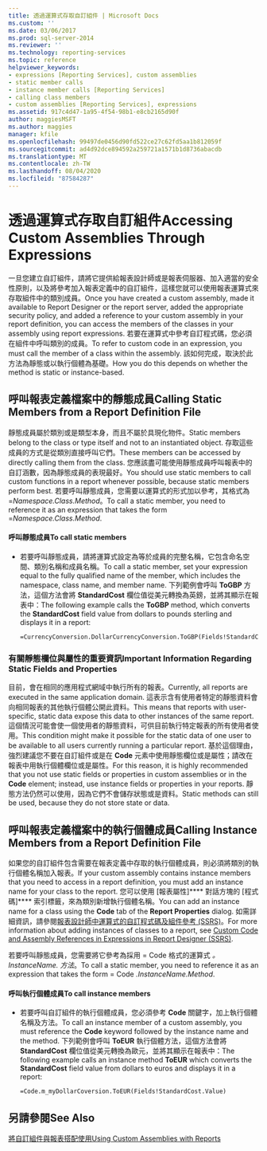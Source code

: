 ```yaml
---
title: 透過運算式存取自訂組件 | Microsoft Docs
ms.custom: ''
ms.date: 03/06/2017
ms.prod: sql-server-2014
ms.reviewer: ''
ms.technology: reporting-services
ms.topic: reference
helpviewer_keywords:
- expressions [Reporting Services], custom assemblies
- static member calls
- instance member calls [Reporting Services]
- calling class members
- custom assemblies [Reporting Services], expressions
ms.assetid: 917c4d47-1a95-4f54-98b1-e8cb2165d90f
author: maggiesMSFT
ms.author: maggies
manager: kfile
ms.openlocfilehash: 99497de0456d90fd522ce27c62fd5aa1b812059f
ms.sourcegitcommit: ad4d92dce894592a259721a1571b1d8736abacdb
ms.translationtype: MT
ms.contentlocale: zh-TW
ms.lasthandoff: 08/04/2020
ms.locfileid: "87584287"
---
```

# <a name="accessing-custom-assemblies-through-expressions"></a><span data-ttu-id="4de2e-102">透過運算式存取自訂組件</span><span class="sxs-lookup"><span data-stu-id="4de2e-102">Accessing Custom Assemblies Through Expressions</span></span>
  <span data-ttu-id="4de2e-103">一旦您建立自訂組件，請將它提供給報表設計師或是報表伺服器、加入適當的安全性原則，以及將參考加入報表定義中的自訂組件，這樣您就可以使用報表運算式來存取組件中的類別成員。</span><span class="sxs-lookup"><span data-stu-id="4de2e-103">Once you have created a custom assembly, made it available to Report Designer or the report server, added the appropriate security policy, and added a reference to your custom assembly in your report definition, you can access the members of the classes in your assembly using report expressions.</span></span> <span data-ttu-id="4de2e-104">若要在運算式中參考自訂程式碼，您必須在組件中呼叫類別的成員。</span><span class="sxs-lookup"><span data-stu-id="4de2e-104">To refer to custom code in an expression, you must call the member of a class within the assembly.</span></span> <span data-ttu-id="4de2e-105">該如何完成，取決於此方法為靜態或以執行個體為基礎。</span><span class="sxs-lookup"><span data-stu-id="4de2e-105">How you do this depends on whether the method is static or instance-based.</span></span>  
  
## <a name="calling-static-members-from-a-report-definition-file"></a><span data-ttu-id="4de2e-106">呼叫報表定義檔案中的靜態成員</span><span class="sxs-lookup"><span data-stu-id="4de2e-106">Calling Static Members from a Report Definition File</span></span>  
 <span data-ttu-id="4de2e-107">靜態成員屬於類別或是類型本身，而且不屬於具現化物件。</span><span class="sxs-lookup"><span data-stu-id="4de2e-107">Static members belong to the class or type itself and not to an instantiated object.</span></span> <span data-ttu-id="4de2e-108">存取這些成員的方式是從類別直接呼叫它們。</span><span class="sxs-lookup"><span data-stu-id="4de2e-108">These members can be accessed by directly calling them from the class.</span></span> <span data-ttu-id="4de2e-109">您應該盡可能使用靜態成員呼叫報表中的自訂涵數，因為靜態成員的表現最好。</span><span class="sxs-lookup"><span data-stu-id="4de2e-109">You should use static members to call custom functions in a report whenever possible, because static members perform best.</span></span> <span data-ttu-id="4de2e-110">若要呼叫靜態成員，您需要以運算式的形式加以參考，其格式為 =*Namespace.Class.Method*。</span><span class="sxs-lookup"><span data-stu-id="4de2e-110">To call a static member, you need to reference it as an expression that takes the form =*Namespace.Class.Method*.</span></span>  
  
#### <a name="to-call-static-members"></a><span data-ttu-id="4de2e-111">呼叫靜態成員</span><span class="sxs-lookup"><span data-stu-id="4de2e-111">To call static members</span></span>  
  
-   <span data-ttu-id="4de2e-112">若要呼叫靜態成員，請將運算式設定為等於成員的完整名稱，它包含命名空間、類別名稱和成員名稱。</span><span class="sxs-lookup"><span data-stu-id="4de2e-112">To call a static member, set your expression equal to the fully qualified name of the member, which includes the namespace, class name, and member name.</span></span> <span data-ttu-id="4de2e-113">下列範例會呼叫 **ToGBP** 方法，這個方法會將 **StandardCost** 欄位值從美元轉換為英鎊，並將其顯示在報表中：</span><span class="sxs-lookup"><span data-stu-id="4de2e-113">The following example calls the **ToGBP** method, which converts the **StandardCost** field value from dollars to pounds sterling and displays it in a report:</span></span>  
  
    ```  
    =CurrencyConversion.DollarCurrencyConversion.ToGBP(Fields!StandardCost.Value)  
    ```  
  
### <a name="important-information-regarding-static-fields-and-properties"></a><span data-ttu-id="4de2e-114">有關靜態欄位與屬性的重要資訊</span><span class="sxs-lookup"><span data-stu-id="4de2e-114">Important Information Regarding Static Fields and Properties</span></span>  
 <span data-ttu-id="4de2e-115">目前，會在相同的應用程式網域中執行所有的報表。</span><span class="sxs-lookup"><span data-stu-id="4de2e-115">Currently, all reports are executed in the same application domain.</span></span> <span data-ttu-id="4de2e-116">這表示含有使用者特定的靜態資料會向相同報表的其他執行個體公開此資料。</span><span class="sxs-lookup"><span data-stu-id="4de2e-116">This means that reports with user-specific, static data expose this data to other instances of the same report.</span></span> <span data-ttu-id="4de2e-117">這個情況可能會使一個使用者的靜態資料，可供目前執行特定報表的所有使用者使用。</span><span class="sxs-lookup"><span data-stu-id="4de2e-117">This condition might make it possible for the static data of one user to be available to all users currently running a particular report.</span></span> <span data-ttu-id="4de2e-118">基於這個理由，強烈建議您不要在自訂組件或是在 **Code** 元素中使用靜態欄位或是屬性；請改在報表中用執行個體欄位或是屬性。</span><span class="sxs-lookup"><span data-stu-id="4de2e-118">For this reason, it is highly recommended that you not use static fields or properties in custom assemblies or in the **Code** element; instead, use instance fields or properties in your reports.</span></span> <span data-ttu-id="4de2e-119">靜態方法仍然可以使用，因為它們不會儲存狀態或是資料。</span><span class="sxs-lookup"><span data-stu-id="4de2e-119">Static methods can still be used, because they do not store state or data.</span></span>  
  
## <a name="calling-instance-members-from-a-report-definition-file"></a><span data-ttu-id="4de2e-120">呼叫報表定義檔案中的執行個體成員</span><span class="sxs-lookup"><span data-stu-id="4de2e-120">Calling Instance Members from a Report Definition File</span></span>  
 <span data-ttu-id="4de2e-121">如果您的自訂組件包含需要在報表定義中存取的執行個體成員，則必須將類別的執行個體名稱加入報表。</span><span class="sxs-lookup"><span data-stu-id="4de2e-121">If your custom assembly contains instance members that you need to access in a report definition, you must add an instance name for your class to the report.</span></span> <span data-ttu-id="4de2e-122">您可以使用 [報表屬性]\*\*\*\* 對話方塊的 [程式碼]\*\*\*\* 索引標籤，來為類別新增執行個體名稱。</span><span class="sxs-lookup"><span data-stu-id="4de2e-122">You can add an instance name for a class using the **Code** tab of the **Report Properties** dialog.</span></span> <span data-ttu-id="4de2e-123">如需詳細資訊，請參閱[報表設計師中運算式的自訂程式碼及組件參考 &#40;SSRS&#41;](../report-design/custom-code-and-assembly-references-in-expressions-in-report-designer-ssrs.md)。</span><span class="sxs-lookup"><span data-stu-id="4de2e-123">For more information about adding instances of classes to a report, see [Custom Code and Assembly References in Expressions in Report Designer &#40;SSRS&#41;](../report-design/custom-code-and-assembly-references-in-expressions-in-report-designer-ssrs.md).</span></span>  
  
 <span data-ttu-id="4de2e-124">若要呼叫靜態成員，您需要將它參考為採用 = Code 格式的運算式 *。InstanceName. 方法*。</span><span class="sxs-lookup"><span data-stu-id="4de2e-124">To call a static member, you need to reference it as an expression that takes the form = Code *.InstanceName.Method*.</span></span>  
  
#### <a name="to-call-instance-members"></a><span data-ttu-id="4de2e-125">呼叫執行個體成員</span><span class="sxs-lookup"><span data-stu-id="4de2e-125">To call instance members</span></span>  
  
-   <span data-ttu-id="4de2e-126">若要呼叫自訂組件的執行個體成員，您必須參考 **Code** 關鍵字，加上執行個體名稱及方法。</span><span class="sxs-lookup"><span data-stu-id="4de2e-126">To call an instance member of a custom assembly, you must reference the **Code** keyword followed by the instance name and the method.</span></span> <span data-ttu-id="4de2e-127">下列範例會呼叫 **ToEUR** 執行個體方法，這個方法會將 **StandardCost** 欄位值從美元轉換為歐元，並將其顯示在報表中：</span><span class="sxs-lookup"><span data-stu-id="4de2e-127">The following example calls an instance method **ToEUR** which converts the **StandardCost** field value from dollars to euros and displays it in a report:</span></span>  
  
    ```  
    =Code.m_myDollarCoversion.ToEUR(Fields!StandardCost.Value)  
    ```  
  
## <a name="see-also"></a><span data-ttu-id="4de2e-128">另請參閱</span><span class="sxs-lookup"><span data-stu-id="4de2e-128">See Also</span></span>  
 [<span data-ttu-id="4de2e-129">將自訂組件與報表搭配使用</span><span class="sxs-lookup"><span data-stu-id="4de2e-129">Using Custom Assemblies with Reports</span></span>](using-custom-assemblies-with-reports.md)  
  
  
